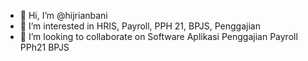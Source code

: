 - 👋 Hi, I’m @hijrianbani
- 👀 I’m interested in HRIS, Payroll, PPH 21, BPJS, Penggajian
- 💞️ I’m looking to collaborate on Software Aplikasi Penggajian Payroll PPh21 BPJS

<!---
hijrianbani/hijrianbani is a ✨ special ✨ repository because its `README.md` (this file) appears on your GitHub profile.
You can click the Preview link to take a look at your changes.
--->
